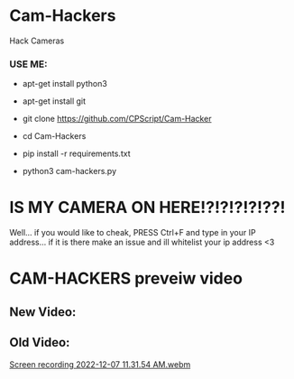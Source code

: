 # Cam-Hackers

Hack Cameras

<h3> USE ME: </h3>

* apt-get install python3

* apt-get install git

* git clone https://github.com/CPScript/Cam-Hacker

* cd Cam-Hackers

* pip install -r requirements.txt

* python3 cam-hackers.py

# IS MY CAMERA ON HERE!?!?!?!?!??!
Well... if you would like to cheak, PRESS Ctrl+F and type in your IP address... if it is there make an issue and ill whitelist your ip address <3

# CAM-HACKERS preveiw video

## New Video:


## Old Video:
[Screen recording 2022-12-07 11.31.54 AM.webm](https://user-images.githubusercontent.com/83523587/206236670-9115162b-507c-410b-bc2d-f15505ae6041.webm)

